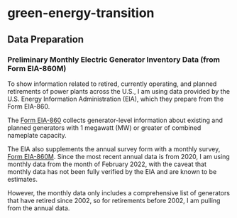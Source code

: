 # green-energy-transition

## Data Preparation

### Preliminary Monthly Electric Generator Inventory Data (from Form EIA-860M)

To show information related to retired, currently operating, and planned retirements of power plants across the U.S., I am using data provided by the U.S. Energy Information Administration (EIA), which they prepare from the Form EIA-860.

The [Form EIA-860](https://www.eia.gov/electricity/data/eia860) collects generator-level information about existing and planned generators with 1 megawatt (MW) or greater of combined nameplate capacity.

The EIA also supplements the annual survey form with a monthly survey, [Form EIA-860M](https://www.eia.gov/electricity/data/eia860m/). Since the most recent annual data is from 2020, I am using monthly data from the month of February 2022, with the caveat that monthly data has not been fully verified by the EIA and are known to be estimates.

However, the monthly data only includes a comprehensive list of generators that have retired since 2002, so for retirements before 2002, I am pulling from the annual data.
